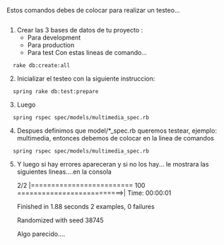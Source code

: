 Estos comandos debes de colocar para realizar un testeo...

```
```
1. Crear las 3 bases de datos de tu proyecto :
   - Para development
   - Para production
   - Para test
 Con estas lineas de comando...
```
  rake db:create:all

```

2. Inicializar el testeo con la siguiente instruccion:
 
```
  spring rake db:test:prepare

```

3. Luego
```
  spring rspec spec/models/multimedia_spec.rb

```
4. Despues definimos que model/*_spec.rb queremos testear, ejemplo: multimedia, entonces debemos de colocar en la linea de comandos
```
  spring rspec spec/models/multimedia_spec.rb

```
5. Y luego si hay errores apareceran y si no los hay... le mostrara las siguientes lineas....en la consola

   2/2 |========================= 100 ==========================>| Time: 00:00:01

   Finished in 1.88 seconds
   2 examples, 0 failures

   Randomized with seed 38745
   
   Algo parecido....